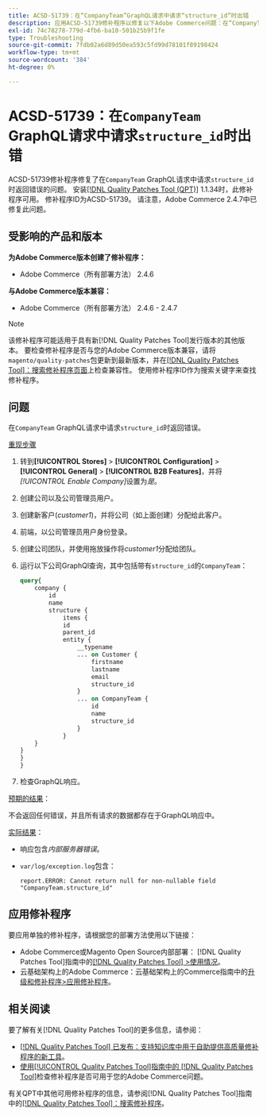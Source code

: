 ```yaml
---
title: ACSD-51739：在“CompanyTeam”GraphQL请求中请求“structure_id”时出错
description: 应用ACSD-51739修补程序以修复以下Adobe Commerce问题：在“CompanyTeam”GraphQL请求中请求“structure_id”时返回错误。
exl-id: 74c78278-779d-4fb6-ba10-501b25b9f1fe
type: Troubleshooting
source-git-commit: 7fdb02a6d89d50ea593c5fd99d78101f89198424
workflow-type: tm+mt
source-wordcount: '384'
ht-degree: 0%

---
```


# ACSD-51739：在`CompanyTeam` GraphQL请求中请求`structure_id`时出错

ACSD-51739修补程序修复了在`CompanyTeam` GraphQL请求中请求`structure_id`时返回错误的问题。 安装[[!DNL Quality Patches Tool (QPT)]](https://experienceleague.adobe.com/zh-hans/docs/commerce-operations/tools/quality-patches-tool/quality-patches-tool-to-self-serve-quality-patches) 1.1.34时，此修补程序可用。 修补程序ID为ACSD-51739。 请注意，Adobe Commerce 2.4.7中已修复此问题。

## 受影响的产品和版本

**为Adobe Commerce版本创建了修补程序：**

* Adobe Commerce（所有部署方法） 2.4.6

**与Adobe Commerce版本兼容：**

* Adobe Commerce（所有部署方法） 2.4.6 - 2.4.7

>[!NOTE]
>
>该修补程序可能适用于具有新[!DNL Quality Patches Tool]发行版本的其他版本。 要检查修补程序是否与您的Adobe Commerce版本兼容，请将`magento/quality-patches`包更新到最新版本，并在[[!DNL Quality Patches Tool]：搜索修补程序页面](https://experienceleague.adobe.com/tools/commerce-quality-patches/index.html?lang=zh-Hans)上检查兼容性。 使用修补程序ID作为搜索关键字来查找修补程序。

## 问题

在`CompanyTeam` GraphQL请求中请求`structure_id`时返回错误。

<u>重现步骤</u>

1. 转到&#x200B;**[!UICONTROL Stores]** > **[!UICONTROL Configuration]** > **[!UICONTROL General]** > **[!UICONTROL B2B Features]**，并将&#x200B;*[!UICONTROL Enable Company]*&#x200B;设置为&#x200B;*是*。
1. 创建公司以及公司管理员用户。
1. 创建新客户(*customer1*)，并将公司（如上面创建）分配给此客户。
1. 前端，以公司管理员用户身份登录。
1. 创建公司团队，并使用拖放操作将&#x200B;*customer1*&#x200B;分配给团队。
1. 运行以下公司GraphQl查询，其中包括带有`structure_id`的`CompanyTeam`：

   ```GraphQL
   query{
       company {
           id
           name
           structure {
               items {
               id
               parent_id
               entity {
                   __typename
                   ... on Customer {
                       firstname
                       lastname
                       email
                       structure_id
                   }
                   ... on CompanyTeam {
                       id
                       name
                       structure_id
                   }
               }
       }
   }
   }
   }
   ```

1. 检查GraphQL响应。

<u>预期的结果</u>：

不会返回任何错误，并且所有请求的数据都存在于GraphQL响应中。

<u>实际结果</u>：

* 响应包含&#x200B;*内部服务器错误*。
* `var/log/exception.log`包含：

  ```
  report.ERROR: Cannot return null for non-nullable field "CompanyTeam.structure_id"
  ```

## 应用修补程序

要应用单独的修补程序，请根据您的部署方法使用以下链接：

* Adobe Commerce或Magento Open Source内部部署： [!DNL Quality Patches Tool]指南中的[[!DNL Quality Patches Tool] >使用情况](/help/tools/quality-patches-tool/usage.md)。
* 云基础架构上的Adobe Commerce：云基础架构上的Commerce指南中的[升级和修补程序>应用修补程序](https://experienceleague.adobe.com/docs/commerce-cloud-service/user-guide/develop/upgrade/apply-patches.html?lang=zh-Hans)。

## 相关阅读

要了解有关[!DNL Quality Patches Tool]的更多信息，请参阅：

* [[!DNL Quality Patches Tool] 已发布：支持知识库中用于自助提供高质量修补程序的新工具](https://experienceleague.adobe.com/zh-hans/docs/commerce-operations/tools/quality-patches-tool/quality-patches-tool-to-self-serve-quality-patches)。
* [使用[!UICONTROL Quality Patches Tool]指南中的 [!DNL Quality Patches Tool]](/help/tools/quality-patches-tool/patches-available-in-qpt/check-patch-for-magento-issue-with-magento-quality-patches.md)检查修补程序是否可用于您的Adobe Commerce问题。


有关QPT中其他可用修补程序的信息，请参阅[!DNL Quality Patches Tool]指南中的[[!DNL Quality Patches Tool]：搜索修补程序](https://experienceleague.adobe.com/tools/commerce-quality-patches/index.html?lang=zh-Hans)。
